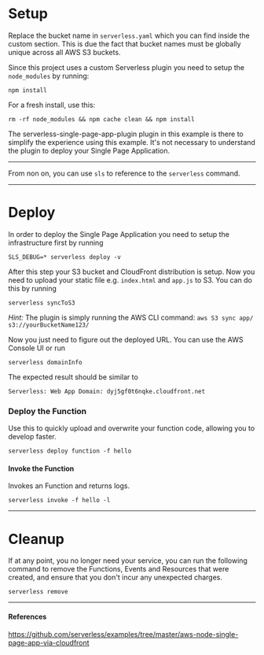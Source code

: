 # Setup

Replace the bucket name in `serverless.yaml` which you can find inside the custom section. This is due the fact that bucket names must be globally unique across all AWS S3 buckets.

Since this project uses a custom Serverless plugin you need to setup the `node_modules` by running:

```
npm install
```

For a fresh install, use this:

```
rm -rf node_modules && npm cache clean && npm install
```

The serverless-single-page-app-plugin plugin in this example is there to simplify the experience using this example. It's not necessary to understand the plugin to deploy your Single Page Application.

---

From non on, you can use `sls` to reference to the `serverless` command.

---

# Deploy

In order to deploy the Single Page Application you need to setup the infrastructure first by running

```
SLS_DEBUG=* serverless deploy -v
```

After this step your S3 bucket and CloudFront distribution is setup. Now you need to upload your static file e.g. `index.html` and `app.js` to S3. You can do this by running

```
serverless syncToS3
```

*Hint:* The plugin is simply running the AWS CLI command: `aws S3 sync app/ s3://yourBucketName123/`

Now you just need to figure out the deployed URL. You can use the AWS Console UI or run

```
serverless domainInfo
```

The expected result should be similar to

```
Serverless: Web App Domain: dyj5gf0t6nqke.cloudfront.net
```

### Deploy the Function

Use this to quickly upload and overwrite your function code, allowing you to develop faster.

```
serverless deploy function -f hello
```

#### Invoke the Function

Invokes an Function and returns logs.

```
serverless invoke -f hello -l
```

---

# Cleanup

If at any point, you no longer need your service, you can run the following command to remove the Functions, Events and Resources that were created, and ensure that you don't incur any unexpected charges.

```
serverless remove
```

---

#### References

https://github.com/serverless/examples/tree/master/aws-node-single-page-app-via-cloudfront
